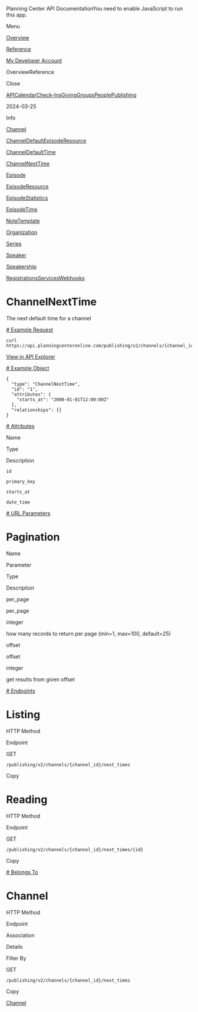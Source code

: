 Planning Center API DocumentationYou need to enable JavaScript to run this app.

Menu

[Overview](#/overview/)

[Reference](channel_next_time.md)

[My Developer Account](https://api.planningcenteronline.com/oauth/applications)

OverviewReference

Close

[API](#/apps/api)[Calendar](#/apps/calendar)[Check-Ins](#/apps/check-ins)[Giving](#/apps/giving)[Groups](#/apps/groups)[People](#/apps/people)[Publishing](#/apps/publishing)

2024-03-25

Info

[Channel](channel.md)

[ChannelDefaultEpisodeResource](channel_default_episode_resource.md)

[ChannelDefaultTime](channel_default_time.md)

[ChannelNextTime](channel_next_time.md)

[Episode](episode.md)

[EpisodeResource](episode_resource.md)

[EpisodeStatistics](episode_statistics.md)

[EpisodeTime](episode_time.md)

[NoteTemplate](note_template.md)

[Organization](organization.md)

[Series](series.md)

[Speaker](speaker.md)

[Speakership](speakership.md)

[Registrations](#/apps/registrations)[Services](#/apps/services)[Webhooks](#/apps/webhooks)

# ChannelNextTime

The next default time for a channel

[# Example Request](#/apps/publishing/2024-03-25/vertices/channel_next_time#example-request)

```
curl https://api.planningcenteronline.com/publishing/v2/channels/{channel_id}/next_times
```

[View in API Explorer](https://api.planningcenteronline.com/explorer/publishing/v2/channels/{channel_id}/next_times)

[# Example Object](#/apps/publishing/2024-03-25/vertices/channel_next_time#example-object)

```
{
  "type": "ChannelNextTime",
  "id": "1",
  "attributes": {
    "starts_at": "2000-01-01T12:00:00Z"
  },
  "relationships": {}
}
```

[# Attributes](#/apps/publishing/2024-03-25/vertices/channel_next_time#attributes)

Name

Type

Description

`id`

`primary_key`

`starts_at`

`date_time`

[# URL Parameters](#/apps/publishing/2024-03-25/vertices/channel_next_time#url-parameters)

# Pagination

Name

Parameter

Type

Description

per\_page

per\_page

integer

how many records to return per page (min=1, max=100, default=25)

offset

offset

integer

get results from given offset

[# Endpoints](#/apps/publishing/2024-03-25/vertices/channel_next_time#endpoints)

# Listing

HTTP Method

Endpoint

GET

`/publishing/v2/channels/{channel_id}/next_times`

Copy

# Reading

HTTP Method

Endpoint

GET

`/publishing/v2/channels/{channel_id}/next_times/{id}`

Copy

[# Belongs To](#/apps/publishing/2024-03-25/vertices/channel_next_time#belongs-to)

# Channel

HTTP Method

Endpoint

Association

Details

Filter By

GET

`/publishing/v2/channels/{channel_id}/next_times`

Copy

[Channel](channel.md)